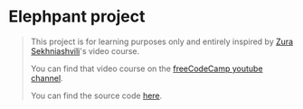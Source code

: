 # Elephpant project

> This project is for learning purposes only and entirely inspired by [Zura Sekhniashvili](https://www.youtube.com/thecodeholic)'s video course.
>
> You can find that video course on the [freeCodeCamp youtube channel](https://www.youtube.com/watch?v=6ERdu4k62wI).
>
> You can find the source code [here](https://github.com/thecodeholic/php-mvc-framework).

